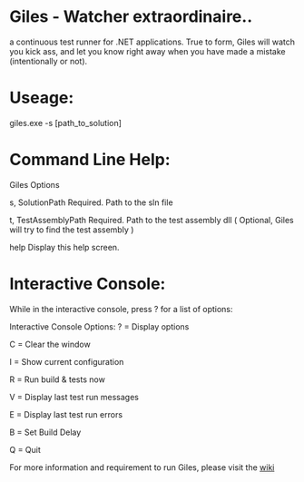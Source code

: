 # Giles - Watcher extraordinaire..  
a continuous test runner for .NET applications. True to form, Giles will watch you kick ass, and let you know right away when you have made a mistake (intentionally or not).

# Useage:

giles.exe -s [path_to_solution]


# Command Line Help:

Giles Options

  s, SolutionPath        Required. Path to the sln file

  t, TestAssemblyPath    Required. Path to the test assembly dll ( Optional, Giles will try to find the test assembly )

  help                   Display this help screen.



# Interactive Console:

While in the interactive console, press ? for a list of options:

Interactive Console Options:
  ? = Display options 
  
  C = Clear the window
  
  I = Show current configuration
  
  R = Run build & tests now
  
  V = Display last test run messages
  
  E = Display last test run errors
  
  B = Set Build Delay
  
  Q = Quit  

For more information and requirement to run Giles, please visit the [wiki](https://github.com/codereflection/Giles/wiki)